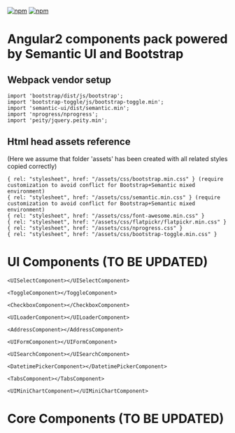 [![npm](https://img.shields.io/npm/v/ng2-bean.svg)](https://www.npmjs.com/package/ng2-bean)
[![npm](https://img.shields.io/npm/dt/ng2-bean.svg?label=npm%20downloads)](https://www.npmjs.com/package/ng2-bean)

# Angular2 components pack powered by Semantic UI and Bootstrap

## Webpack vendor setup

```
import 'bootstrap/dist/js/bootstrap'; 
import 'bootstrap-toggle/js/bootstrap-toggle.min';
import 'semantic-ui/dist/semantic.min';
import 'nprogress/nprogress';
import 'peity/jquery.peity.min';
```

## Html head assets reference
(Here we assume that folder 'assets' has been created with all related styles copied correctly)

```
{ rel: "stylesheet", href: "/assets/css/bootstrap.min.css" } (require customization to avoid conflict for Bootstrap+Semantic mixed environment)
{ rel: "stylesheet", href: "/assets/css/semantic.min.css" } (require customization to avoid conflict for Bootstrap+Semantic mixed environment)
{ rel: "stylesheet", href: "/assets/css/font-awesome.min.css" } 
{ rel: "stylesheet", href: "/assets/css/flatpickr/flatpickr.min.css" }
{ rel: "stylesheet", href: "/assets/css/nprogress.css" }
{ rel: "stylesheet", href: "/assets/css/bootstrap-toggle.min.css" }
```


# UI Components (TO BE UPDATED)

```
<UISelectComponent></UISelectComponent>
```

```
<ToggleComponent></ToggleComponent>
```

```
<CheckboxComponent></CheckboxComponent>
```

```
<UILoaderComponent></UILoaderComponent>
```

```
<AddressComponent></AddressComponent>
```

```
<UIFormComponent></UIFormComponent>
```

```
<UISearchComponent></UISearchComponent>
```

```
<DatetimePickerComponent></DatetimePickerComponent>
```

```
<TabsComponent></TabsComponent>
```

```
<UIMiniChartComponent></UIMiniChartComponent>
```


# Core Components (TO BE UPDATED)


